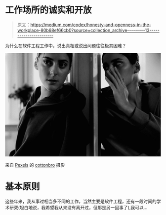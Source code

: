 # 工作场所的诚实和开放

> 原文：<https://medium.com/codex/honesty-and-openness-in-the-workplace-80b68ef66cb0?source=collection_archive---------13----------------------->

为什么在软件工程工作中，说出真相或说出问题往往极其困难？

![](img/828af16b304718c2ed76d1b419c94294.png)

来自 [Pexels](https://www.pexels.com/photo/woman-in-black-hoodie-in-grayscale-photography-6763596/?utm_content=attributionCopyText&utm_medium=referral&utm_source=pexels) 的 [cottonbro](https://www.pexels.com/@cottonbro?utm_content=attributionCopyText&utm_medium=referral&utm_source=pexels) 摄影

# 基本原则

这些年来，我从事过相当多不同的工作，当然主要是软件工程，还有一段时间的学术研究(坦白地说，我希望我从来没有离开过，但那是另一回事了),我可以…
